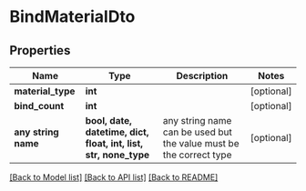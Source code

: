 # BindMaterialDto


## Properties
Name | Type | Description | Notes
------------ | ------------- | ------------- | -------------
**material_type** | **int** |  | [optional] 
**bind_count** | **int** |  | [optional] 
**any string name** | **bool, date, datetime, dict, float, int, list, str, none_type** | any string name can be used but the value must be the correct type | [optional]

[[Back to Model list]](../README.md#documentation-for-models) [[Back to API list]](../README.md#documentation-for-api-endpoints) [[Back to README]](../README.md)


